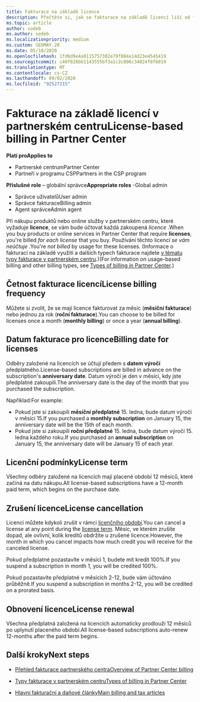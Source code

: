 ```yaml
---
title: Fakturace na základě licence
description: Přečtěte si, jak se fakturace na základě licencí liší od fakturace na základě využití v partnerském centru, včetně toho, jak se fakturuje za licenci (ne podle využití licencí).
ms.topic: article
author: sodeb
ms.author: sodeb
ms.localizationpriority: medium
ms.custom: SEOMAY.20
ms.date: 05/18/2020
ms.openlocfilehash: 1fd6d9e4a9115757382e79f884a14d23e4545419
ms.sourcegitcommit: c40f826bb1143555bf3a1c2c806c34024f0f6019
ms.translationtype: MT
ms.contentlocale: cs-CZ
ms.lasthandoff: 09/02/2020
ms.locfileid: "92527215"
---
```

# <a name="license-based-billing-in-partner-center"></a><span data-ttu-id="21e76-103">Fakturace na základě licencí v partnerském centru</span><span class="sxs-lookup"><span data-stu-id="21e76-103">License-based billing in Partner Center</span></span>

<span data-ttu-id="21e76-104">**Platí pro**</span><span class="sxs-lookup"><span data-stu-id="21e76-104">**Applies to**</span></span>

- <span data-ttu-id="21e76-105">Partnerské centrum</span><span class="sxs-lookup"><span data-stu-id="21e76-105">Partner Center</span></span>
- <span data-ttu-id="21e76-106">Partneři v programu CSP</span><span class="sxs-lookup"><span data-stu-id="21e76-106">Partners in the CSP program</span></span>

<span data-ttu-id="21e76-107">**Příslušné role** – globální správce</span><span class="sxs-lookup"><span data-stu-id="21e76-107">**Appropriate roles** -Global admin</span></span>
- <span data-ttu-id="21e76-108">Správce uživatelů</span><span class="sxs-lookup"><span data-stu-id="21e76-108">User admin</span></span>
- <span data-ttu-id="21e76-109">Správce fakturace</span><span class="sxs-lookup"><span data-stu-id="21e76-109">Billing admin</span></span>
- <span data-ttu-id="21e76-110">Agent správce</span><span class="sxs-lookup"><span data-stu-id="21e76-110">Admin agent</span></span>

<span data-ttu-id="21e76-111">Při nákupu produktů nebo online služby v partnerském centru, které vyžaduje **licence**, se vám bude účtovat každá zakoupená *licence* .</span><span class="sxs-lookup"><span data-stu-id="21e76-111">When you buy products or online services in Partner Center that require **licenses**, you're billed *for each license* that you buy.</span></span> <span data-ttu-id="21e76-112">Používání těchto licencí *se vám neúčtuje* .</span><span class="sxs-lookup"><span data-stu-id="21e76-112">You're *not billed* by usage for these licenses.</span></span> <span data-ttu-id="21e76-113">(Informace o fakturaci na základě využití a dalších typech fakturace najdete [v tématu typy fakturace v partnerském centru](billing-different-types.md).)</span><span class="sxs-lookup"><span data-stu-id="21e76-113">(For information on usage-based billing and other billing types, see [Types of billing in Partner Center](billing-different-types.md).)</span></span>

## <a name="license-billing-frequency"></a><span data-ttu-id="21e76-114">Četnost fakturace licencí</span><span class="sxs-lookup"><span data-stu-id="21e76-114">License billing frequency</span></span>

<span data-ttu-id="21e76-115">Můžete si zvolit, že se mají licence fakturovat za měsíc (**měsíční fakturace**) nebo jednou za rok (**roční fakturace**).</span><span class="sxs-lookup"><span data-stu-id="21e76-115">You can choose to be billed for licenses once a month (**monthly billing**) or once a year (**annual billing**).</span></span> 

## <a name="billing-date-for-licenses"></a><span data-ttu-id="21e76-116">Datum fakturace pro licence</span><span class="sxs-lookup"><span data-stu-id="21e76-116">Billing date for licenses</span></span>

<span data-ttu-id="21e76-117">Odběry založené na licencích se účtují předem s **datem výročí** předplatného.</span><span class="sxs-lookup"><span data-stu-id="21e76-117">License-based subscriptions are billed in advance on the subscription's **anniversary date**.</span></span> <span data-ttu-id="21e76-118">Datum výročí je den v měsíci, kdy jste předplatné zakoupili.</span><span class="sxs-lookup"><span data-stu-id="21e76-118">The anniversary date is the day of the month that you purchased the subscription.</span></span>

<span data-ttu-id="21e76-119">Například:</span><span class="sxs-lookup"><span data-stu-id="21e76-119">For example:</span></span>

- <span data-ttu-id="21e76-120">Pokud jste si zakoupili **měsíční předplatné** 15. ledna, bude datum výročí v měsíci 15.</span><span class="sxs-lookup"><span data-stu-id="21e76-120">If you purchased a **monthly subscription** on January 15, the anniversary date will be the 15th of each month.</span></span>
- <span data-ttu-id="21e76-121">Pokud jste si zakoupili **roční předplatné** 15. ledna, bude datum výročí 15. ledna každého roku.</span><span class="sxs-lookup"><span data-stu-id="21e76-121">If you purchased an **annual subscription** on January 15, the anniversary date will be January 15 of each year.</span></span>

## <a name="license-term"></a><span data-ttu-id="21e76-122">Licenční podmínky</span><span class="sxs-lookup"><span data-stu-id="21e76-122">License term</span></span>

<span data-ttu-id="21e76-123">Všechny odběry založené na licencích mají placené období 12 měsíců, které začíná na datu nákupu.</span><span class="sxs-lookup"><span data-stu-id="21e76-123">All license-based subscriptions have a 12-month paid term, which begins on the purchase date.</span></span>

## <a name="license-cancellation"></a><span data-ttu-id="21e76-124">Zrušení licence</span><span class="sxs-lookup"><span data-stu-id="21e76-124">License cancellation</span></span>

<span data-ttu-id="21e76-125">Licenci můžete kdykoli zrušit v rámci [licenčního období](#license-term).</span><span class="sxs-lookup"><span data-stu-id="21e76-125">You can cancel a license at any point during the [license term](#license-term).</span></span> <span data-ttu-id="21e76-126">Měsíc, ve kterém zrušíte dopad, ale ovlivní, kolik kreditů obdržíte u zrušené licence.</span><span class="sxs-lookup"><span data-stu-id="21e76-126">However, the month in which you cancel impacts how much credit you will receive for the canceled license.</span></span>

<span data-ttu-id="21e76-127">Pokud předplatné pozastavíte v měsíci 1, budete mít kredit 100%.</span><span class="sxs-lookup"><span data-stu-id="21e76-127">If you suspend a subscription in month 1, you will be credited 100%.</span></span>

<span data-ttu-id="21e76-128">Pokud pozastavíte předplatné v měsících 2-12, bude vám účtováno průběžně.</span><span class="sxs-lookup"><span data-stu-id="21e76-128">If you suspend a subscription in months 2-12, you will be credited on a prorated basis.</span></span>

## <a name="license-renewal"></a><span data-ttu-id="21e76-129">Obnovení licence</span><span class="sxs-lookup"><span data-stu-id="21e76-129">License renewal</span></span>

<span data-ttu-id="21e76-130">Všechna předplatná založená na licencích automaticky prodlouží 12 měsíců po uplynutí placeného období.</span><span class="sxs-lookup"><span data-stu-id="21e76-130">All license-based subscriptions auto-renew 12-months after the paid term begins.</span></span>

## <a name="next-steps"></a><span data-ttu-id="21e76-131">Další kroky</span><span class="sxs-lookup"><span data-stu-id="21e76-131">Next steps</span></span>

- [<span data-ttu-id="21e76-132">Přehled fakturace partnerského centra</span><span class="sxs-lookup"><span data-stu-id="21e76-132">Overview of Partner Center billing</span></span>](billing-basics.md)

- [<span data-ttu-id="21e76-133">Typy fakturace v partnerském centru</span><span class="sxs-lookup"><span data-stu-id="21e76-133">Types of billing in Partner Center</span></span>](billing-different-types.md)

- [<span data-ttu-id="21e76-134">Hlavní fakturační a daňové články</span><span class="sxs-lookup"><span data-stu-id="21e76-134">Main billing and tax articles</span></span>](billing.md)
